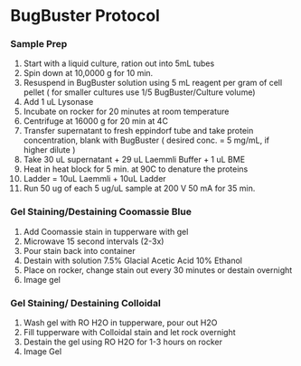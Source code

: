 #  BugBuster Protocol 

### Sample Prep
1. Start with a liquid culture, ration out into 5mL tubes
2. Spin down at 10,0000 g for 10 min. 
3. Resuspend in BugBuster solution using 5 mL reagent per gram of cell pellet ( for smaller cultures use 1/5 BugBuster/Culture volume) 
4. Add 1 uL Lysonase 
5. Incubate on rocker for 20 minutes at room temperature 
6. Centrifuge at 16000 g for 20 min at 4C 
7. Transfer supernatant to fresh eppindorf tube and take protein concentration, blank with BugBuster ( desired conc. = 5 mg/mL, if higher dilute )
8. Take 30 uL supernatant + 29 uL Laemmli Buffer + 1 uL BME  
9. Heat in heat block for 5 min. at 90C to denature the proteins 
10. Ladder = 10uL Laemmli + 10uL Ladder
11. Run 50 ug of each 5 ug/uL sample at 200 V 50 mA for 35 min. 

### Gel Staining/Destaining Coomassie Blue 
1. Add Coomassie stain in tupperware with gel
2. Microwave 15 second intervals (2-3x)
3. Pour stain back into container 
4. Destain with solution 7.5% Glacial Acetic Acid 10% Ethanol 
5. Place on rocker, change stain out every 30 minutes or destain overnight 
6. Image gel

### Gel Staining/ Destaining Colloidal 
1. Wash gel with RO H2O in tupperware, pour out H2O
2. Fill tupperware with Colloidal stain and let rock overnight
3. Destain the gel using RO H2O for 1-3 hours on rocker 
4. Image Gel 

